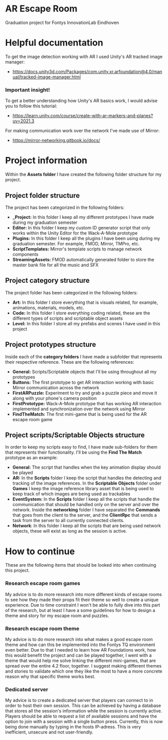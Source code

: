 # AR Escape Room
Graduation project for Fontys InnovationLab Eindhoven

<h1>Helpful documentation</h1>

To get the image detection working with AR I used Unity's AR tracked image manager:
- https://docs.unity3d.com/Packages/com.unity.xr.arfoundation@4.0/manual/tracked-image-manager.html

<h3>Important insight!</h3>
To get a better understanding how Unity's AR basics work, I would advise you to follow this tutorial:

- https://learn.unity.com/course/create-with-ar-markers-and-planes?uv=2021.3

For making communication work over the network I've made use of Mirror:
- https://mirror-networking.gitbook.io/docs/

<h1>Project information</h1>

Within the <b>Assets folder</b> I have created the following folder structure for my project.

<h2>Project folder structure</h2>

The project has been categorized in the following folders:
- <b>_Project:</b> In this folder I keep all my different prototypes I have made during my graduation semester
- <b>Editor:</b> In this folder I keep my custom ID generator script that only works within the Unity Editor for the Wack-A-Mole prototype
- <b>Plugins:</b> In this folder I keep all the plugins I have been using during my graduation semester. For example, FMOD, Mirror, TMPro, etc.
- <b>ScriptTemplates:</b> Mirror's template scripts to manage network components
- <b>StreamingAssets:</b> FMOD automatically generated folder to store the master bank file for all the music and SFX
<h2>Project category structure</h2>

The project folder has been categorized in the following folders:
- <b>Art:</b> In this folder I store everything that is visuals related, for example, animations, materials, models, etc.
- <b>Code:</b> In this folder I store everything coding related, these are the different types of scripts and scriptable object assets
- <b>Level:</b> In this folder I store all my prefabs and scenes I have used in this project
<h2>Project prototypes structure</h2>

Inside each of the <b>category folders</b> I have made a subfolder that represents their respective reference. These are the following references:
- <b>General:</b> Scripts/Scriptable objects that I'll be using throughout all my prototypes
- <b>Buttons:</b> The first prototype to get AR interaction working with basic Mirror communication across the network
- <b>FirstARPuzzle:</b> Experiment to try and grab a puzzle piece and move it along with your phone's camera position
- <b>FirstPrototype:</b> Wack-A-Mole prototype that has working AR interaction implemented and synchronization over the network using Mirror
- <b>FindTheMatch:</b> The first mini-game that is being used for the AR escape room game
<h2>Project scripts/Scriptable Objects structure</h2>

In order to keep my scripts easy to find, I have made sub-folders for them that represents their functionality.
I'll be using the <b>Find The Match</b> prototype as an example:
- <b>General:</b> The script that handles when the key animation display should be played
- <b>AR:</b> In the <b>Scripts</b> folder I keep the script that handles the detecting and tracking of the image references. In the <b>Scriptable Objects</b> folder under <b>Games</b> I keep the image reference library asset that is being used to keep track of which images are being used as trackables
- <b>EventSystem:</b> In the <b>Scripts</b> folder I keep all the scripts that handle the communication that should be handled only on the server and over the network. Inside the <b>networking</b> folder I have separated the <b>Commands</b> that goes from the client to the server, and the <b>ClientRpc</b> that sends a task from the server to all currently connected clients.
- <b>Network</b>: In this folder I keep all the scripts that are being used network objects, these will exist as long as the session is active.

<h1>How to continue</h1>
These are the following items that should be looked into when continuing this project.
<h3>Research escape room games</h3>

My advice is to do more research into more different kinds of escape rooms to see how they made their props fit their theme so well to create a unique experience. Due to time constraint I won't be able to fully dive into this part of the research, but at least I have a some guidelines for how to design a theme and story for my escape room and puzzles.
<h3>Research escape room theme</h3>

My advice is to do more research into what makes a good escape room theme and how can this be implemented into the Fontys TQ environment even better. Due to that I needed to learn how AR Foundations work, how this would benefit the project and can be played together, I went with a theme that would help me solve linking the different mini-games, that are spread over the entire 4.2 floor, together. I suggest making different themes and stories to validate which one they like the most to have a more concrete reason why that specific theme works best.

<h3>Dedicated server</h3>

My advice is to create a dedicated server that players can connect to in order to host their own session. This can be achieved by having a database that stores all the session's information while the session is currently active. Players should be able to request a list of available sessions and have the option to join with a session with a single button press. Currently, this is now being done manually by typing in the hosts IP-adress. This is very inefficient, unsecure and not user-friendly.
